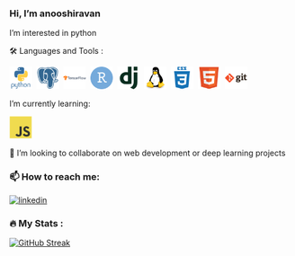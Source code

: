  ### Hi, I’m anooshiravan
 I’m interested in python 
 
 :hammer_and_wrench: Languages and Tools : <div>
  <img src="https://github.com/devicons/devicon/blob/master/icons/python/python-original-wordmark.svg"  title="python" alt="python" width="40" height="40"/>&nbsp;
  <img src="https://github.com/devicons/devicon/blob/master/icons/postgresql/postgresql-plain.svg"  title="postgresql" alt="postgresql" width="40" height="40"/>&nbsp;
  <img src="https://github.com/devicons/devicon/blob/master/icons/tensorflow/tensorflow-original-wordmark.svg"  title="tensorflow" alt="tensorflow" width="40" height="40"/>&nbsp;
  <img src="https://github.com/devicons/devicon/blob/master/icons/rstudio/rstudio-original.svg"  title="rstudio" alt="rstudio" width="40" height="40"/>&nbsp;
  <img src="https://github.com/devicons/devicon/blob/master/icons/django/django-plain.svg"  title="django" alt="django" width="40" height="40"/>&nbsp;
  <img src="https://github.com/devicons/devicon/blob/master/icons/linux/linux-original.svg"  title="linux" alt="linux" width="40" height="40"/>&nbsp;
  <img src="https://github.com/devicons/devicon/blob/master/icons/css3/css3-plain-wordmark.svg"  title="CSS3" alt="CSS" width="40" height="40"/>&nbsp;
  <img src="https://github.com/devicons/devicon/blob/master/icons/html5/html5-original.svg" title="HTML5" alt="HTML" width="40" height="40"/>&nbsp;
  <img src="https://github.com/devicons/devicon/blob/master/icons/git/git-original-wordmark.svg" title="Git" alt="Git" width="40" height="40"/>
</div>

  I’m currently learning: <div>
  <img src="https://github.com/devicons/devicon/blob/master/icons/javascript/javascript-original.svg" title="Git" alt="Git" width="40" height="40"/>
</div>

 💞️ I’m looking to collaborate on web development or deep learning projects


 ### :mailbox: How to reach me: <p>
  <a href="https://www.linkedin.com/in/anooshiravan-houshmand-297ba6196" rel="nofollow noreferrer">
    <img src="https://img.shields.io/badge/-anooshiravan-blue?style=flat&logo=Linkedin&logoColor=white" alt="linkedin"> 
  </a>
</p>

### :fire: My Stats :
[![GitHub Streak](http://github-readme-streak-stats.herokuapp.com?user=anooshiravan-G1&theme=dark&background=000000)](https://git.io/streak-stats)

<!---
anooshiravan-G1/anooshiravan-G1 is a ✨ special ✨ repository because its `README.md` (this file) appears on your GitHub profile.
You can click the Preview link to take a look at your changes.
--->

